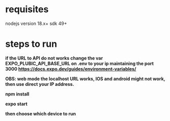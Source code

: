 # requisites
nodejs version 18.x+
sdk 49+

# steps to run 

<b>if the URL to API do not works change the var EXPO_PLUBIC_API_BASE_URL on .env to your ip maintaining the port 3000
https://docs.expo.dev/guides/environment-variables/
</b>

<b> OBS: web mode the localhost URL works, IOS and android might not work, then use direct your IP address.

npm install

expo start 

then choose which device to run

